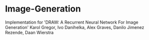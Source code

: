 # Image-Generation
Implementation for 'DRAW: A Recurrent Neural Network For Image Generation' 
Karol Gregor, Ivo Danihelka, Alex Graves, Danilo Jimenez Rezende, Daan Wierstra
